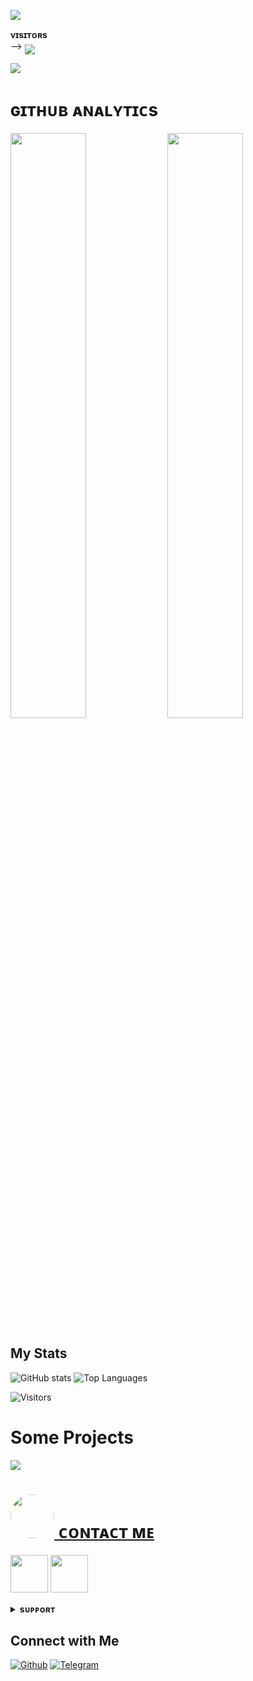    <img src="https://readme-typing-svg.herokuapp.com?color=FF4000&width=620&lines=✨+🦋+𝐇𝐄𝐘+𝐓𝐇𝐄𝐑𝐄+𝐓𝐇𝐈𝐒+𝐈𝐒+𝐀𝐋𝐏𝐇𝐀+🖤+🥀"></b></h3>

<b>ᴠɪsɪᴛᴏʀs</b><br>
 -->    <img align="middle" src="https://profile-counter.glitch.me/thealphaboy1/count.svg" />
</p>

[<img src="https://telegra.ph/file/0db09695ddfdce2f10d64.jpg" />](https://github.com/thealphaboy1)
<h1> ɢɪᴛʜᴜʙ ᴀɴᴀʟʏᴛɪᴄs </h1>

[<img src="https://github-readme-stats.vercel.app/api?username=thealphaboy15&count_private=true&show_icons=true&theme=chartreuse-dark&custom_title=What%27s+the+craic?&include_all_commits=true&hide_border=true&bg_color=000000" width="49%">](https://github.com/thealphaboy1)  [<img src="https://github-readme-streak-stats.herokuapp.com/?user=thealphaboy1&theme=chartreuse-dark&hide_border=True&bg_color=000000" width="49%">](https://github.com/thealphaboy1)





## My Stats

![GitHub stats](https://github-readme-stats.vercel.app/api?username=thealphaboy1&show_icons=true&theme=radical)
![Top Languages](https://github-readme-stats.vercel.app/api/top-langs/?username=thealphaboy1&layout=compact&theme=midnight-purple&hide=Css)

![Visitors](https://visitor-badge.laobi.icu/badge?page_id=thealphaboy1)


# Some Projects

<a href="https://github.com/thealphaboy1/SPAMBOT.git">
  <img src="https://github-readme-stats.vercel.app/api/pin/?username=thealphaboy1&repo=SPAMBOT&cache_seconds=86400&theme=gotham">


<h1> <img src="https://te.legra.ph/file/1f5f400d5a16ae3a89343.jpg" width="70px" style="border-radius: 50%"> ᴄᴏɴᴛᴀᴄᴛ ᴍᴇ </h1>

[<img src="https://te.legra.ph/file/3f6810f790713b26fe826.jpg" width="60px">](https://tg://openmessage?user_id=6608903377) [<img src="https://te.legra.ph/file/2a7a17fc66a8f5fe785c3.jpg" width="60px">](https://github.com/thealphaboy1) 



<details>
<summary><b>sᴜᴘᴘᴏʀᴛ</b></summary>
<a href="https://t.me/Friendship_Enterprises"><img title="Telegram" src="https://img.shields.io/badge/Telegram-%23000000.svg?&style=for-the-badge&logo=telegram&logoColor=61DAFB"></a>
</details>

    

        







## Connect with Me

[![Github](https://img.shields.io/badge/-Github-181717?style=for-the-badge&logo=Github&logoColor=white)](https://github.com/thealphaboy1)
[![Telegram](https://img.shields.io/badge/Telegram-2CA5E0?style=for-the-badge&logo=telegram&logoColor=white)](https://t.me/Friendship_Enterprises)

